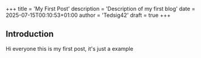 +++
title = 'My First Post'
description = 'Description of my first blog'
date = 2025-07-15T00:10:53+01:00
author = 'Tedsig42'
draft = true
+++

## Introduction

Hi everyone this is my first post, it's just a example
